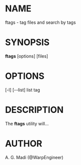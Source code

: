 # NAME
ftags - tag files and search by tags

# SYNOPSIS
**ftags** [options] [files]

# OPTIONS
[-l] [--list] list tag

# DESCRIPTION
The **ftags** utility will...

# AUTHOR
A. G. Madi (@WarpEngineer)
